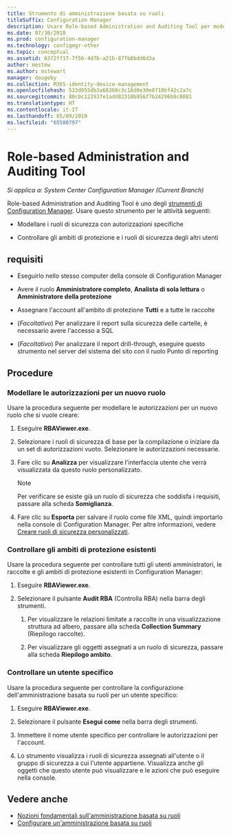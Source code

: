 ```yaml
---
title: Strumento di amministrazione basata su ruoli
titleSuffix: Configuration Manager
description: Usare Role-based Administration and Auditing Tool per modellare e controllare i ruoli di sicurezza e gli ambiti di protezione in Configuration Manager.
ms.date: 07/30/2018
ms.prod: configuration-manager
ms.technology: configmgr-other
ms.topic: conceptual
ms.assetid: 6372ff17-7f56-4d7b-a21b-87fb8bdd6d3a
author: mestew
ms.author: mstewart
manager: dougeby
ms.collection: M365-identity-device-management
ms.openlocfilehash: 533d055db3a68360c3c18d0e30e0718bf42c2a7c
ms.sourcegitcommit: 80cbc122937e1add82310b956f7b24296b9c8081
ms.translationtype: HT
ms.contentlocale: it-IT
ms.lasthandoff: 05/09/2019
ms.locfileid: "65500797"
---
```

# <a name="role-based-administration-and-auditing-tool"></a>Role-based Administration and Auditing Tool

*Si applica a: System Center Configuration Manager (Current Branch)*

Role-based Administration and Auditing Tool è uno degli [strumenti di Configuration Manager](/sccm/core/support/tools). Usare questo strumento per le attività seguenti:

- Modellare i ruoli di sicurezza con autorizzazioni specifiche  

- Controllare gli ambiti di protezione e i ruoli di sicurezza degli altri utenti



## <a name="requirements"></a>requisiti

- Eseguirlo nello stesso computer della console di Configuration Manager  

- Avere il ruolo **Amministratore completo**, **Analista di sola lettura** o **Amministratore della protezione**  

- Assegnare l'account all'ambito di protezione **Tutti** e a tutte le raccolte  

- (*Facoltativo*) Per analizzare il report sulla sicurezza delle cartelle, è necessario avere l'accesso a SQL  

- (*Facoltativo*) Per analizzare il report drill-through, eseguire questo strumento nel server del sistema del sito con il ruolo Punto di reporting



## <a name="procedures"></a>Procedure


### <a name="model-permissions-for-a-new-role"></a>Modellare le autorizzazioni per un nuovo ruolo

Usare la procedura seguente per modellare le autorizzazioni per un nuovo ruolo che si vuole creare: 

1. Eseguire **RBAViewer.exe**.  

2. Selezionare i ruoli di sicurezza di base per la compilazione o iniziare da un set di autorizzazioni vuoto. Selezionare le autorizzazioni necessarie.  

3. Fare clic su **Analizza** per visualizzare l'interfaccia utente che verrà visualizzata da questo ruolo personalizzato.  

    > [!Note]  
    > Per verificare se esiste già un ruolo di sicurezza che soddisfa i requisiti, passare alla scheda **Somiglianza**.  

4. Fare clic su **Esporta** per salvare il ruolo come file XML, quindi importarlo nella console di Configuration Manager. Per altre informazioni, vedere [Creare ruoli di sicurezza personalizzati](/sccm/core/servers/deploy/configure/configure-role-based-administration#BKMK_CreateSecRole).


### <a name="audit-existing-security-scopes"></a>Controllare gli ambiti di protezione esistenti

Usare la procedura seguente per controllare tutti gli utenti amministratori, le raccolte e gli ambiti di protezione esistenti in Configuration Manager:

1. Eseguire **RBAViewer.exe**.  

2. Selezionare il pulsante **Audit RBA** (Controlla RBA) nella barra degli strumenti.  

    1. Per visualizzare le relazioni limitate a raccolte in una visualizzazione struttura ad albero, passare alla scheda **Collection Summary** (Riepilogo raccolte).  

    2. Per visualizzare gli oggetti assegnati a un ruolo di sicurezza, passare alla scheda **Riepilogo ambito**.  


### <a name="audit-a-specific-user"></a>Controllare un utente specifico

Usare la procedura seguente per controllare la configurazione dell'amministrazione basata su ruoli per un utente specifico:

1. Eseguire **RBAViewer.exe**.  

2. Selezionare il pulsante **Esegui come** nella barra degli strumenti.  

3. Immettere il nome utente specifico per controllare le autorizzazioni per l'account.  

4. Lo strumento visualizza i ruoli di sicurezza assegnati all'utente o il gruppo di sicurezza a cui l'utente appartiene. Visualizza anche gli oggetti che questo utente può visualizzare e le azioni che può eseguire nella console.  



## <a name="see-also"></a>Vedere anche

- [Nozioni fondamentali sull'amministrazione basata su ruoli](/sccm/core/understand/fundamentals-of-role-based-administration)
- [Configurare un'amministrazione basata su ruoli](/sccm/core/servers/deploy/configure/configure-role-based-administration)
